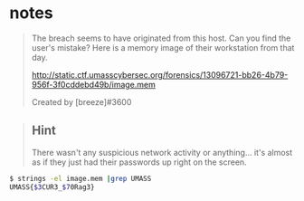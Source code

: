 # notes

>The breach seems to have originated from this host. Can you find the user's mistake? Here is a memory image of their workstation from that day.
>
>http://static.ctf.umasscybersec.org/forensics/13096721-bb26-4b79-956f-3f0cddebd49b/image.mem
>
>Created by [breeze]#3600


>## Hint
>There wasn't any suspicious network activity or anything... it's almost as if they just had their passwords up right on the screen.


```bash
$ strings -el image.mem |grep UMASS
UMASS{$3CUR3_$70Rag3}
```
